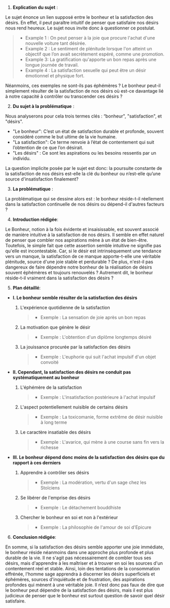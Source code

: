 1. **Explication du sujet** :

Le sujet énonce un lien supposé entre le bonheur et la satisfaction des désirs. En effet, il peut paraître intuitif de penser que satisfaire nos désirs nous rend heureux. Le sujet nous invite donc à questionner ce postulat.

> - Example 1 : On peut penser à la joie que procure l'achat d'une nouvelle voiture tant désirée.
> - Example 2 : Le sentiment de plénitude lorsque l'on atteint un objectif que l’on avait secrètement espéré, comme une promotion.
> - Example 3: La gratification qu'apporte un bon repas après une longue journée de travail.
> - Example 4 : La satisfaction sexuelle qui peut être un désir émotionnel et physique fort.

Néanmoins, ces exemples ne sont-ils pas éphémères ? Le bonheur peut-il simplement résulter de la satisfaction de nos désirs où est-ce davantage lié à notre capacité à contrôler ou transcender ces désirs ?

2. **Du sujet à la problématique** :

Nous analyserons pour cela trois termes clés : “bonheur", "satisfaction", et "désirs".

- "Le bonheur": C’est un état de satisfaction durable et profonde, souvent considéré comme le but ultime de la vie humaine.
- "La satisfaction": Ce terme renvoie à l’état de contentement qui suit l’obtention de ce que l’on désirait.
- "Les désirs" : Ce sont les aspirations ou les besoins ressentis par un individu.

La question implicite posée par le sujet est donc: la poursuite constante de la satisfaction de nos désirs est-elle la clé du bonheur ou n’est-elle qu’une source d'insatisfaction finalement?

3. **La problématique** :

La problématique qui se dessine alors est : le bonheur réside-t-il réellement dans la satisfaction continuelle de nos désirs ou dépend-il d'autres facteurs ?

4. **Introduction rédigée**: 

Le Bonheur, notion à la fois évidente et insaisissable, est souvent associé de manière intuitive à la satisfaction de nos désirs. Il semble en effet naturel de penser que combler nos aspirations mène à un état de bien-être. Toutefois, le simple fait que cette assertion semble intuitive ne signifie pas qu'elle est incontestable. Car, si le désir est intrinsèquement une tendance vers un manque, la satisfaction de ce manque apporte-t-elle une véritable plénitude, source d'une joie stable et perdurable ? De plus, n'est-il pas dangereux de faire dépendre notre bonheur de la réalisation de désirs souvent éphémères et toujours renouvelés ? Autrement dit, le bonheur réside-t-il vraiment dans la satisfaction des désirs ?

5. **Plan détaillé**:

* **I. Le bonheur semble résulter de la satisfaction des désirs**

    1. L'expérience quotidienne de la satisfaction 
          > - Exemple : La sensation de joie après un bon repas
    
    2. La motivation que génère le désir
          > - Exemple : L'obtention d'un diplôme longtemps désiré

    3. La jouissance procurée par la satisfaction des désirs
          > - Exemple : L'euphorie qui suit l'achat impulsif d'un objet convoité

* **II. Cependant, la satisfaction des désirs ne conduit pas systématiquement au bonheur**

    1. L'éphémère de la satisfaction 
          > - Exemple : L'insatisfaction postérieure à l'achat impulsif
    
    2. L'aspect potentiellement nuisible de certains désirs
          > - Exemple : La toxicomanie, forme extrême de désir nuisible à long terme

    3. Le caractère insatiable des désirs 
          > - Exemple : L'avarice, qui mène à une course sans fin vers la richesse

* **III. Le bonheur dépend donc moins de la satisfaction des désirs que du rapport à ces derniers**

    1. Apprendre à contrôler ses désirs
          > - Exemple : La modération, vertu d'un sage chez les Stoïciens
    
    2. Se libérer de l'emprise des désirs
          > - Exemple : Le détachement bouddhiste
    
    3. Chercher le bonheur en soi et non à l'extérieur
          > - Exemple : La philosophie de l'amour de soi d'Epicure

6. **Conclusion rédigée**: 

En somme, si la satisfaction des désirs semble apporter une joie immédiate, le bonheur réside néanmoins dans une approche plus profonde et plus durable de la vie. Il ne s'agit pas nécessairement de combler tous ses désirs, mais d'apprendre à les maîtriser et à trouver en soi les sources d'un contentement réel et stable. Ainsi, loin des tentations de la consommation effrénée, l'homme sage apprendra à discerner les désirs superficiels et éphémères, sources d'inquiétude et de frustration, des aspirations profondes qui mènent à une véritable joie. Il n’est donc pas faux de dire que le bonheur peut dépendre de la satisfaction des désirs, mais il est plus judicieux de penser que le bonheur est surtout question de savoir quel désir satisfaire.


